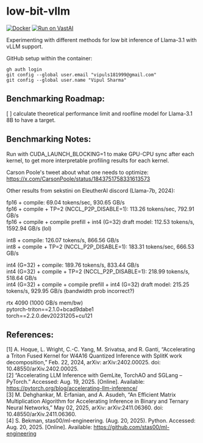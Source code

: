 # low-bit-vllm

[![Docker](https://github.com/vipulSharma18/low-bit-vllm/actions/workflows/docker-publish.yml/badge.svg)](https://github.com/vipulSharma18/low-bit-vllm/actions/workflows/docker-publish.yml) [![Run on VastAI](https://img.shields.io/badge/Run_on-VastAI-blue)](https://cloud.vast.ai?ref_id=288801&template_id=bc0609fee288cad6d15b1262dbc83214)

Experimenting with different methods for low bit inference of Llama-3.1 with vLLM support.

GitHub setup within the container:
```
gh auth login
git config --global user.email "vipuls181999@gmail.com"
git config --global user.name "Vipul Sharma"
```

## Benchmarking Roadmap:
[ ] calculate theoretical performance limit and roofline model for Llama-3.1 8B to have a target.

## Benchmarking Notes:
Run with CUDA_LAUNCH_BLOCKING=1 to make GPU-CPU sync after each kernel, to get more interpretable profiling results for each kernel.    

Carson Poole's tweet about what one needs to optimize:    
https://x.com/CarsonPoole/status/1843751758331613573

Other results from sekstini on EleutherAI discord (Llama-7b, 2024):

fp16 + compile: 69.04 tokens/sec, 930.65 GB/s       
fp16 + compile + TP=2 (NCCL_P2P_DISABLE=1): 113.26 tokens/sec, 792.91 GB/s      
fp16 + compile + compile prefill + int4 (G=32) draft model: 112.53 tokens/s, 1592.94 GB/s (lol)     

int8 + compile: 126.07 tokens/s, 866.56 GB/s        
int8 + compile + TP=2 (NCCL_P2P_DISABLE=1): 183.31 tokens/sec, 666.53 GB/s      

int4 (G=32) + compile: 189.76 tokens/s, 833.44 GB/s     
int4 (G=32) + compile + TP=2 (NCCL_P2P_DISABLE=1): 218.99 tokens/s, 518.64 GB/s     
int4 (G=32) + compile + compile prefill + int4 (G=32) draft model: 215.25 tokens/s, 929.95 GB/s (bandwidth prob incorrect?)     

rtx 4090 (1000 GB/s mem/bw)     
pytorch-triton==2.1.0+bcad9dabe1        
torch==2.2.0.dev20231205+cu121      

## References:
[1] A. Hoque, L. Wright, C.-C. Yang, M. Srivatsa, and R. Ganti, “Accelerating a Triton Fused Kernel for W4A16 Quantized Inference with SplitK work decomposition,” Feb. 22, 2024, arXiv: arXiv:2402.00025. doi: 10.48550/arXiv.2402.00025.    
[2] “Accelerating LLM Inference with GemLite, TorchAO and SGLang – PyTorch.” Accessed: Aug. 19, 2025. [Online]. Available: https://pytorch.org/blog/accelerating-llm-inference/    
[3] M. Dehghankar, M. Erfanian, and A. Asudeh, “An Efficient Matrix Multiplication Algorithm for Accelerating Inference in Binary and Ternary Neural Networks,” May 02, 2025, arXiv: arXiv:2411.06360. doi: 10.48550/arXiv.2411.06360.    
[4] S. Bekman, stas00/ml-engineering. (Aug. 20, 2025). Python. Accessed: Aug. 20, 2025. [Online]. Available: https://github.com/stas00/ml-engineering    
